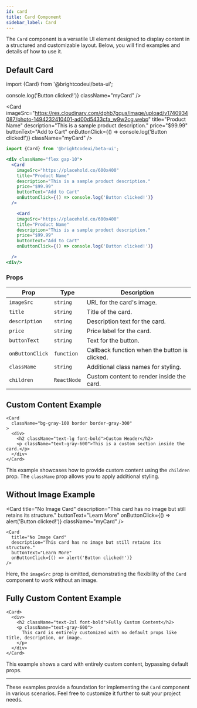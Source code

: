 ```yaml
---
id: card
title: Card Component
sidebar_label: Card
---
```



The `Card` component is a versatile UI element designed to display content in a structured and customizable layout. Below, you will find examples and details of how to use it.

## Default Card

import {Card} from '@brightcodeui/beta-ui';


<div className="myDivCard">
  <Card 
    imageSrc="https://res.cloudinary.com/dphb7gqus/image/upload/v1740229906/photo-1606107557195-0e29a4b5b4aa_n5seeb.webp" 
    title="Product Name" 
    description="This is a sample product description." 
    price="$99.99" 
    buttonText="Add to Cart" 
    onButtonClick={() => console.log('Button clicked!')} 
    className="myCard"
  />

  <Card 
    imageSrc="https://res.cloudinary.com/dphb7gqus/image/upload/v1740934087/photo-1494232410401-ad00d5433cfa_w9w2cg.webp" 
    title="Product Name" 
    description="This is a sample product description." 
    price="$99.99" 
    buttonText="Add to Cart" 
    onButtonClick={() => console.log('Button clicked!')} 
    className="myCard"
  />
</div>


```jsx
import {Card} from '@brightcodeui/beta-ui';

<div className="flex gap-10">
  <Card 
    imageSrc="https://placehold.co/600x400" 
    title="Product Name" 
    description="This is a sample product description." 
    price="$99.99" 
    buttonText="Add to Cart" 
    onButtonClick={() => console.log('Button clicked!')} 
  />

    <Card 
    imageSrc="https://placehold.co/600x400" 
    title="Product Name" 
    description="This is a sample product description." 
    price="$99.99" 
    buttonText="Add to Cart" 
    onButtonClick={() => console.log('Button clicked!')} 

  />
<div/>
```

### Props

| Prop           | Type       | Description                                     |
|----------------|------------|-------------------------------------------------|
| `imageSrc`     | `string`   | URL for the card's image.                      |
| `title`        | `string`   | Title of the card.                             |
| `description`  | `string`   | Description text for the card.                 |
| `price`        | `string`   | Price label for the card.                      |
| `buttonText`   | `string`   | Text for the button.                           |
| `onButtonClick`| `function` | Callback function when the button is clicked.  |
| `className`    | `string`   | Additional class names for styling.            |
| `children`     | `ReactNode`| Custom content to render inside the card.      |

## Custom Content Example

```tsx
<Card 
  className="bg-gray-100 border border-gray-300"
>
  <div>
    <h2 className="text-lg font-bold">Custom Header</h2>
    <p className="text-gray-600">This is a custom section inside the card.</p>
  </div>
</Card>
```

This example showcases how to provide custom content using the `children` prop. The `className` prop allows you to apply additional styling.

## Without Image Example


<Card 
  title="No Image Card"
  description="This card has no image but still retains its structure."
  buttonText="Learn More"
  onButtonClick={() => alert('Button clicked!')} 
  className="myCard"
/>



```tsx
<Card 
  title="No Image Card"
  description="This card has no image but still retains its structure."
  buttonText="Learn More"
  onButtonClick={() => alert('Button clicked!')} 
/>
```

Here, the `imageSrc` prop is omitted, demonstrating the flexibility of the `Card` component to work without an image.

## Fully Custom Content Example

```tsx
<Card>
  <div>
    <h2 className="text-2xl font-bold">Fully Custom Content</h2>
    <p className="text-gray-600">
      This card is entirely customized with no default props like title, description, or image.
    </p>
  </div>
</Card>
```

This example shows a card with entirely custom content, bypassing default props.

---

These examples provide a foundation for implementing the `Card` component in various scenarios. Feel free to customize it further to suit your project needs.
